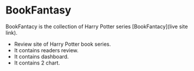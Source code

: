 # BookFantasy

BookFantacy is the collection of Harry Potter series [BookFantacy](live site link).

* Review site of Harry Potter book series.
* It contains readers review.
* It contains dashboard.
* It contains 2 chart.